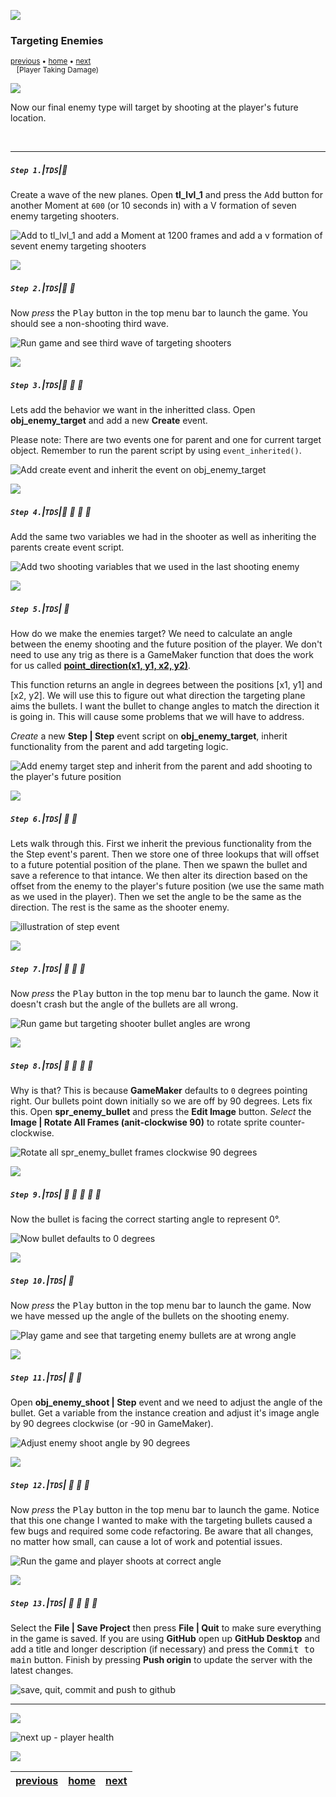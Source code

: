 ![](../images/line3.png)

### Targeting Enemies

<sub>[previous](../shooting-enemies/README.md#user-content-shooting-enemies) • [home](../README.md#user-content-gms2-top-down-shooter) • [next](../player-health/README.md#user-content-player-health) <br>
<kbd></kbd> &nbsp;&nbsp; [Player Taking Damage)</sub>

![](../images/line3.png)

Now our final enemy type will target by shooting at the player's future location. 

<br>

---


##### `Step 1.`\|`TDS`|:small_blue_diamond:

Create a wave of the new planes. Open **tl_lvl_1** and press the <kbd>Add</kbd> button for another Moment at `600` (or 10 seconds in) with a V formation of seven enemy targeting shooters. 

![Add to tl_lvl_1 and add a Moment at 1200 frames and add a v formation of sevent enemy targeting shooters](images/ThirdWaveTimeline.png)

![](../images/line2.png)

##### `Step 2.`\|`TDS`|:small_blue_diamond: :small_blue_diamond: 

Now *press* the <kbd>Play</kbd> button in the top menu bar to launch the game.  You should see a non-shooting third wave.

![Run game and see third wave of targeting shooters](images/VFormationWave3NotShooting.gif)

![](../images/line2.png)

##### `Step 3.`\|`TDS`|:small_blue_diamond: :small_blue_diamond: :small_blue_diamond:

Lets add the behavior we want in the inheritted class.  Open **obj_enemy_target** and add a new **Create** event.

Please note: There are two events one for parent and one for current target object. Remember to run the parent script by using `event_inherited()`.

![Add create event and inherit the event on obj_enemy_target](images/CreateEventTargetEnemy.png)

![](../images/line2.png)

##### `Step 4.`\|`TDS`|:small_blue_diamond: :small_blue_diamond: :small_blue_diamond: :small_blue_diamond:

Add the same two variables we had in the shooter as well as inheriting the parents create event script.

![Add two shooting variables that we used in the last shooting enemy](images/RateOfFireForTargetingEnemy.png)

![](../images/line2.png)

##### `Step 5.`\|`TDS`| :small_orange_diamond:

How do we make the enemies target? We need to calculate an angle between the enemy shooting and the future position of the player. We don't need to use any trig as there is a GameMaker function that does the work for us called **[point_direction(x1, y1, x2, y2)](https://manual.yoyogames.com/GameMaker_Language/GML_Reference/Maths_And_Numbers/Angles_And_Distance/point_direction.htm)**.
	
This function returns an angle in degrees between the positions [x1, y1] and [x2, y2]. We will use this to figure out what direction the targeting plane aims the bullets.  I want the bullet to change angles to match the direction it is going in. This will cause some problems that we will have to address.

*Create* a new **Step | Step** event script on **obj_enemy_target**, inherit functionality from the parent and add targeting logic.

![Add enemy target step and inherit from the parent and add shooting to the player's future position](images/StepTargetingEnemy.png)

![](../images/line2.png)

##### `Step 6.`\|`TDS`| :small_orange_diamond: :small_blue_diamond:

Lets walk through this.  First we inherit the previous functionality from the the Step event's parent.  Then we store one of three lookups that will offset to a future potential position of the plane.  Then we spawn the bullet and save a reference to that intance.  We then alter its direction based on the offset from the enemy to the player's future position (we use the same math as we used in the player).  Then we set the angle to be the same as the direction. The rest is the same as the shooter enemy.

![illustration of step event](images/StepTargetingEnemyExplained.png)

![](../images/line2.png)

##### `Step 7.`\|`TDS`| :small_orange_diamond: :small_blue_diamond: :small_blue_diamond:

Now *press* the <kbd>Play</kbd> button in the top menu bar to launch the game. Now it doesn't crash but the angle of the bullets are all wrong.

![Run game but targeting shooter bullet angles are wrong](images/AngleOfBulletMessedUp.png)


![](../images/line2.png)

##### `Step 8.`\|`TDS`| :small_orange_diamond: :small_blue_diamond: :small_blue_diamond: :small_blue_diamond:

Why is that?  This is because **GameMaker** defaults to `0` degrees pointing right.  Our bullets point down initially so we are off by 90 degrees.  Lets fix this.  Open **spr_enemy_bullet** and press the **Edit Image** button.  *Select* the **Image | Rotate All Frames (anit-clockwise 90)** to rotate sprite counter-clockwise.

![Rotate all spr_enemy_bullet frames clockwise 90 degrees](images/RotateBulletCounterClockwise.png)

![](../images/line2.png)

##### `Step 9.`\|`TDS`| :small_orange_diamond: :small_blue_diamond: :small_blue_diamond: :small_blue_diamond: :small_blue_diamond:

Now the bullet is facing the correct starting angle to represent 0°.

![Now bullet defaults to 0 degrees](images/FixedEnemyBulletAngle.png)

![](../images/line2.png)

##### `Step 10.`\|`TDS`| :large_blue_diamond:

Now *press* the <kbd>Play</kbd> button in the top menu bar to launch the game. Now we have messed up the angle of the bullets on the shooting enemy.

![Play game and see that targeting enemy bullets are at wrong angle](images/BulletsWrongAngle.png)

![](../images/line2.png)

##### `Step 11.`\|`TDS`| :large_blue_diamond: :small_blue_diamond: 

Open **obj_enemy_shoot | Step** event and we need to adjust the angle of the bullet.  Get a variable from the instance creation and adjust it's image angle by 90 degrees clockwise (or -90 in GameMaker).

![Adjust enemy shoot angle by 90 degrees](images/RotateBulletClockwise90Degrees.png)

![](../images/line2.png)


##### `Step 12.`\|`TDS`| :large_blue_diamond: :small_blue_diamond: :small_blue_diamond: 

Now *press* the <kbd>Play</kbd> button in the top menu bar to launch the game. Notice that this one change I wanted to make with the targeting bullets caused a few bugs and required some code refactoring.  Be aware that all changes, no matter how small, can cause a lot of work and potential issues.

![Run the game and player shoots at correct angle](images/TargetingEnemyComplete.gif)

![](../images/line2.png)

##### `Step 13.`\|`TDS`| :large_blue_diamond: :small_blue_diamond: :small_blue_diamond:  :small_blue_diamond: 

Select the **File | Save Project** then press **File | Quit** to make sure everything in the game is saved. If you are using **GitHub** open up **GitHub Desktop** and add a title and longer description (if necessary) and press the <kbd>Commit to main</kbd> button. Finish by pressing **Push origin** to update the server with the latest changes.

![save, quit, commit and push to github](images/GitHub.png)

___


![](../images/line.png)

<!-- <img src="https://via.placeholder.com/1000x100/45D7CA/000000/?text=Next Up - Player_Health"> -->
![next up - player health](images/banner.png)

![](../images/line.png)

| [previous](../shooting-enemies/README.md#user-content-shooting-enemies)| [home](../README.md#user-content-gms2-top-down-shooter) | [next](../player-health/README.md#user-content-player-health) |
|---|---|---|

